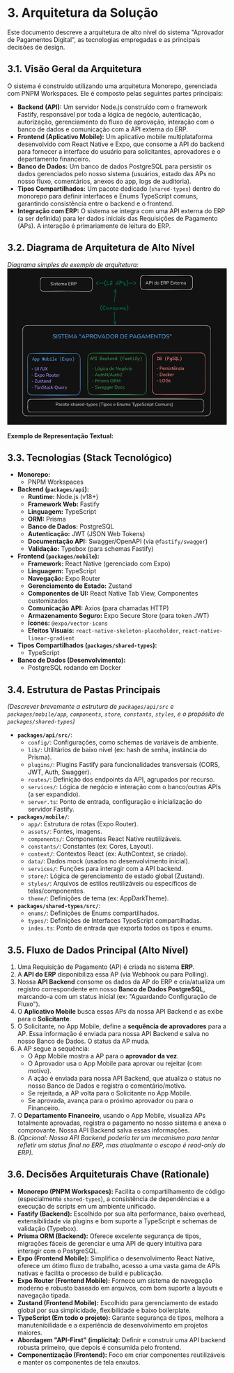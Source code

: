 # 3. Arquitetura da Solução

Este documento descreve a arquitetura de alto nível do sistema "Aprovador de Pagamentos Digital", as tecnologias empregadas e as principais decisões de design.

## 3.1. Visão Geral da Arquitetura

O sistema é construído utilizando uma arquitetura Monorepo, gerenciada com PNPM Workspaces. Ele é composto pelas seguintes partes principais:

- **Backend (API):** Um servidor Node.js construído com o framework Fastify, responsável por toda a lógica de negócio, autenticação, autorização, gerenciamento do fluxo de aprovação, interação com o banco de dados e comunicação com a API externa do ERP.
- **Frontend (Aplicativo Mobile):** Um aplicativo mobile multiplataforma desenvolvido com React Native e Expo, que consome a API do backend para fornecer a interface do usuário para solicitantes, aprovadores e o departamento financeiro.
- **Banco de Dados:** Um banco de dados PostgreSQL para persistir os dados gerenciados pelo nosso sistema (usuários, estado das APs no nosso fluxo, comentários, anexos do app, logs de auditoria).
- **Tipos Compartilhados:** Um pacote dedicado (`shared-types`) dentro do monorepo para definir interfaces e Enums TypeScript comuns, garantindo consistência entre o backend e o frontend.
- **Integração com ERP:** O sistema se integra com uma API externa do ERP (a ser definida) para ler dados iniciais das Requisições de Pagamento (APs). A interação é primariamente de leitura do ERP.

## 3.2. Diagrama de Arquitetura de Alto Nível

_Diagrama simples de exemplo de arquitetura:_
![diagrama](image.png)

**Exemplo de Representação Textual:**

## 3.3. Tecnologias (Stack Tecnológico)

- **Monorepo:**
  - PNPM Workspaces
- **Backend (`packages/api`):**
  - **Runtime:** Node.js (v18+)
  - **Framework Web:** Fastify
  - **Linguagem:** TypeScript
  - **ORM:** Prisma
  - **Banco de Dados:** PostgreSQL
  - **Autenticação:** JWT (JSON Web Tokens)
  - **Documentação API:** Swagger/OpenAPI (via `@fastify/swagger`)
  - **Validação:** Typebox (para schemas Fastify)
- **Frontend (`packages/mobile`):**
  - **Framework:** React Native (gerenciado com Expo)
  - **Linguagem:** TypeScript
  - **Navegação:** Expo Router
  - **Gerenciamento de Estado:** Zustand
  - **Componentes de UI:** React Native Tab View, Componentes customizados
  - **Comunicação API:** Axios (para chamadas HTTP)
  - **Armazenamento Seguro:** Expo Secure Store (para token JWT)
  - **Ícones:** `@expo/vector-icons`
  - **Efeitos Visuais:** `react-native-skeleton-placeholder`, `react-native-linear-gradient`
- **Tipos Compartilhados (`packages/shared-types`):**
  - TypeScript
- **Banco de Dados (Desenvolvimento):**
  - PostgreSQL rodando em Docker

## 3.4. Estrutura de Pastas Principais

_(Descrever brevemente a estrutura de `packages/api/src` e `packages/mobile/app`, `components`, `store`, `constants`, `styles`, e o propósito de `packages/shared-types`)_

- **`packages/api/src/`**:
  - `config/`: Configurações, como schemas de variáveis de ambiente.
  - `lib/`: Utilitários de baixo nível (ex: hash de senha, instância do Prisma).
  - `plugins/`: Plugins Fastify para funcionalidades transversais (CORS, JWT, Auth, Swagger).
  - `routes/`: Definição dos endpoints da API, agrupados por recurso.
  - `services/`: Lógica de negócio e interação com o banco/outras APIs (a ser expandido).
  - `server.ts`: Ponto de entrada, configuração e inicialização do servidor Fastify.
- **`packages/mobile/`**:
  - `app/`: Estrutura de rotas (Expo Router).
  - `assets/`: Fontes, imagens.
  - `components/`: Componentes React Native reutilizáveis.
  - `constants/`: Constantes (ex: Cores, Layout).
  - `context/`: Contextos React (ex: AuthContext, se criado).
  - `data/`: Dados mock (usados no desenvolvimento inicial).
  - `services/`: Funções para interagir com a API backend.
  * `store/`: Lógica de gerenciamento de estado global (Zustand).
  * `styles/`: Arquivos de estilos reutilizáveis ou específicos de telas/componentes.
  * `theme/`: Definições de tema (ex: AppDarkTheme).
- **`packages/shared-types/src/`**:
  - `enums/`: Definições de Enums compartilhados.
  - `types/`: Definições de Interfaces TypeScript compartilhadas.
  - `index.ts`: Ponto de entrada que exporta todos os tipos e enums.

## 3.5. Fluxo de Dados Principal (Alto Nível)

1.  Uma Requisição de Pagamento (AP) é criada no sistema **ERP**.
2.  A **API do ERP** disponibiliza essa AP (via Webhook ou para Polling).
3.  Nossa **API Backend** consome os dados da AP do ERP e cria/atualiza um registro correspondente em nosso **Banco de Dados PostgreSQL**, marcando-a com um status inicial (ex: "Aguardando Configuração de Fluxo").
4.  O **Aplicativo Mobile** busca essas APs da nossa API Backend e as exibe para o **Solicitante**.
5.  O Solicitante, no App Mobile, define a **sequência de aprovadores** para a AP. Essa informação é enviada para nossa API Backend e salva no nosso Banco de Dados. O status da AP muda.
6.  A AP segue a sequência:
    - O App Mobile mostra a AP para o **aprovador da vez**.
    - O Aprovador usa o App Mobile para aprovar ou rejeitar (com motivo).
    - A ação é enviada para nossa API Backend, que atualiza o status no nosso Banco de Dados e registra o comentário/motivo.
    - Se rejeitada, a AP volta para o Solicitante no App Mobile.
    - Se aprovada, avança para o próximo aprovador ou para o Financeiro.
7.  O **Departamento Financeiro**, usando o App Mobile, visualiza APs totalmente aprovadas, registra o pagamento no nosso sistema e anexa o comprovante. Nossa API Backend salva essas informações.
8.  _(Opcional: Nossa API Backend poderia ter um mecanismo para tentar refletir um status final no ERP, mas atualmente o escopo é read-only do ERP)._

## 3.6. Decisões Arquiteturais Chave (Rationale)

- **Monorepo (PNPM Workspaces):** Facilita o compartilhamento de código (especialmente `shared-types`), a consistência de dependências e a execução de scripts em um ambiente unificado.
- **Fastify (Backend):** Escolhido por sua alta performance, baixo overhead, extensibilidade via plugins e bom suporte a TypeScript e schemas de validação (Typebox).
- **Prisma ORM (Backend):** Oferece excelente segurança de tipos, migrações fáceis de gerenciar e uma API de query intuitiva para interagir com o PostgreSQL.
- **Expo (Frontend Mobile):** Simplifica o desenvolvimento React Native, oferece um ótimo fluxo de trabalho, acesso a uma vasta gama de APIs nativas e facilita o processo de build e publicação.
- **Expo Router (Frontend Mobile):** Fornece um sistema de navegação moderno e robusto baseado em arquivos, com bom suporte a layouts e navegação tipada.
- **Zustand (Frontend Mobile):** Escolhido para gerenciamento de estado global por sua simplicidade, flexibilidade e baixo boilerplate.
- **TypeScript (Em todo o projeto):** Garante segurança de tipos, melhora a manutenibilidade e a experiência de desenvolvimento em projetos maiores.
- **Abordagem "API-First" (implícita):** Definir e construir uma API backend robusta primeiro, que depois é consumida pelo frontend.
- **Componentização (Frontend):** Foco em criar componentes reutilizáveis e manter os componentes de tela enxutos.
